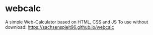 # webcalc
A simple Web-Calculator based on HTML, CSS and JS
To use without download: https://sachsenspielt96.github.io/webcalc
